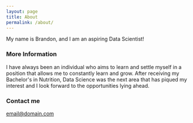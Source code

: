 ```yaml
---
layout: page
title: About
permalink: /about/
---
```


My name is Brandon, and I am an aspiring Data Scientist!

### More Information

I have always been an individual who aims to learn and settle myself in a position that allows me to constantly learn and grow. After receiving my Bachelor's in Nutrition, Data Science was the next area that has piqued my interest and I look forward to the opportunities lying ahead.

### Contact me

[email@domain.com](mailto:email@domain.com)
